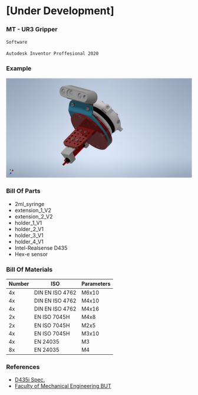 # [Under Development]
### MT - UR3 Gripper

```javascript
Software
```
```
Autodesk Inventor Proffesional 2020
```
### Example
![plot](docs/screens/Gripper_V1.jpg)

### Bill Of Parts 
* 2ml_syringe
* extension_1_V2
* extension_2_V2
* holder_1_V1
* holder_2_V1
* holder_3_V1
* holder_4_V1
* Intel-Realsense D435
* Hex-e sensor

### Bill Of Materials 
Number | ISO | Parameters
------------ | ------------- | -------------
4x | DIN EN ISO 4762 | M6x10
4x | DIN EN ISO 4762 | M4x10
4x | DIN EN ISO 4762 | M4x16
2x | EN ISO 7045H | M4x8
2x | EN ISO 7045H | M2x5
4x | EN ISO 7045H | M3x10
4x | EN 24035 | M3
8x | EN 24035 | M4

### References
* [D435i Spec.](https://www.intelrealsense.com/depth-camera-d435i/)
* [Faculty of Mechanical Engineering BUT](https://www.fme.vutbr.cz/en)
